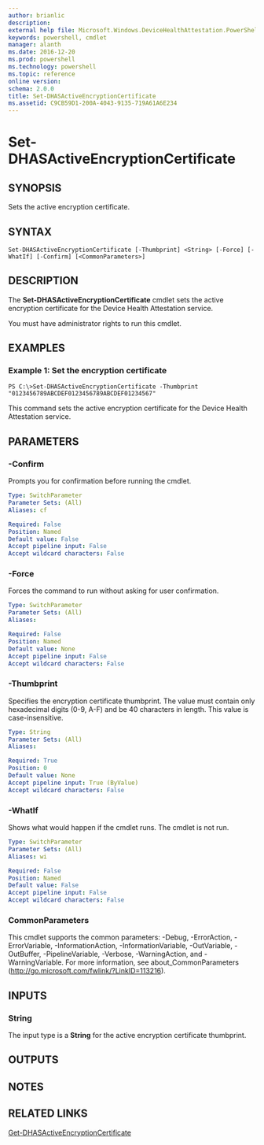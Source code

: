 ```yaml
---
author: brianlic
description: 
external help file: Microsoft.Windows.DeviceHealthAttestation.PowerShell.dll-Help.xml
keywords: powershell, cmdlet
manager: alanth
ms.date: 2016-12-20
ms.prod: powershell
ms.technology: powershell
ms.topic: reference
online version: 
schema: 2.0.0
title: Set-DHASActiveEncryptionCertificate
ms.assetid: C9CB59D1-200A-4043-9135-719A61A6E234
---
```


# Set-DHASActiveEncryptionCertificate

## SYNOPSIS
Sets the active encryption certificate.

## SYNTAX

```
Set-DHASActiveEncryptionCertificate [-Thumbprint] <String> [-Force] [-WhatIf] [-Confirm] [<CommonParameters>]
```

## DESCRIPTION
The **Set-DHASActiveEncryptionCertificate** cmdlet sets the active encryption certificate for the Device Health Attestation service.

You must have administrator rights to run this cmdlet.

## EXAMPLES

### Example 1: Set the encryption certificate
```
PS C:\>Set-DHASActiveEncryptionCertificate -Thumbprint "0123456789ABCDEF0123456789ABCDEF01234567"
```

This command sets the active encryption certificate for the Device Health Attestation service.

## PARAMETERS

### -Confirm
Prompts you for confirmation before running the cmdlet.

```yaml
Type: SwitchParameter
Parameter Sets: (All)
Aliases: cf

Required: False
Position: Named
Default value: False
Accept pipeline input: False
Accept wildcard characters: False
```

### -Force
Forces the command to run without asking for user confirmation.

```yaml
Type: SwitchParameter
Parameter Sets: (All)
Aliases: 

Required: False
Position: Named
Default value: None
Accept pipeline input: False
Accept wildcard characters: False
```

### -Thumbprint
Specifies the encryption certificate thumbprint.
The value must contain only hexadecimal digits (0-9, A-F) and be 40 characters in length.
This value is case-insensitive.

```yaml
Type: String
Parameter Sets: (All)
Aliases: 

Required: True
Position: 0
Default value: None
Accept pipeline input: True (ByValue)
Accept wildcard characters: False
```

### -WhatIf
Shows what would happen if the cmdlet runs.
The cmdlet is not run.

```yaml
Type: SwitchParameter
Parameter Sets: (All)
Aliases: wi

Required: False
Position: Named
Default value: False
Accept pipeline input: False
Accept wildcard characters: False
```

### CommonParameters
This cmdlet supports the common parameters: -Debug, -ErrorAction, -ErrorVariable, -InformationAction, -InformationVariable, -OutVariable, -OutBuffer, -PipelineVariable, -Verbose, -WarningAction, and -WarningVariable. For more information, see about_CommonParameters (http://go.microsoft.com/fwlink/?LinkID=113216).

## INPUTS

### String
The input type is a **String** for the active encryption certificate thumbprint.

## OUTPUTS

## NOTES

## RELATED LINKS

[Get-DHASActiveEncryptionCertificate](./Get-DHASActiveEncryptionCertificate.md)

